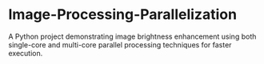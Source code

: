 # Image-Processing-Parallelization
A Python project demonstrating image brightness enhancement using both single-core and multi-core parallel processing techniques for faster execution.
